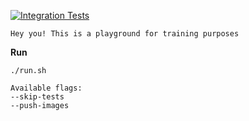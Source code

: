 [![Integration Tests](https://github.com/qDurszlakp/k8s/actions/workflows/maven.yml/badge.svg)](https://github.com/qDurszlakp/k8s/actions/workflows/maven.yml)

````
Hey you! This is a playground for training purposes
````
**Run**
````
./run.sh

Available flags:
--skip-tests
--push-images
````